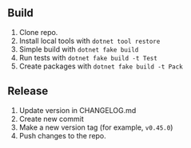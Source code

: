 ## Build

1. Clone repo.
2. Install local tools with `dotnet tool restore`
3. Simple build with `dotnet fake build`
4. Run tests with `dotnet fake build -t Test`
5. Create packages with `dotnet fake build -t Pack`

## Release

1. Update version in CHANGELOG.md
2. Create new commit
3. Make a new version tag (for example, `v0.45.0`)
4. Push changes to the repo.
